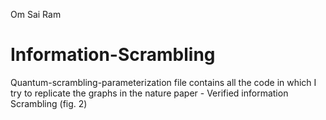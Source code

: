 Om Sai Ram
# Information-Scrambling


Quantum-scrambling-parameterization file contains all the code in which I try to replicate the graphs in the nature paper - Verified information Scrambling (fig. 2) 
